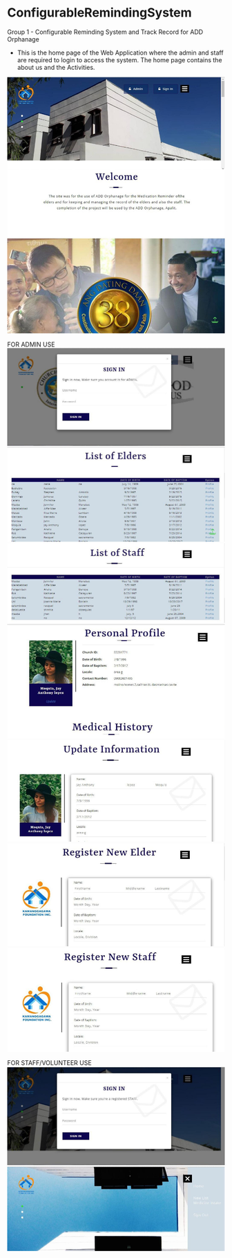 # ConfigurableRemindingSystem
Group 1 - Configurable Reminding System and Track Record for ADD Orphanage

- This is the home page of the Web Application where the admin and staff are required to login to access the system. The home page contains the about us and the Activities.
<img src="screenshots/index.jpg">


FOR ADMIN USE
<img src="screenshots/signadmin.jpg">
<img src="screenshots/listOfElders.jpg">
<img src="screenshots/listOfStaff.jpg">
<img src="screenshots/persProAdm.jpg">
<img src="screenshots/UpdateInfo.jpg">
<img src="screenshots/regNewElders.jpg">
<img src="screenshots/regNewStaff.jpg">

FOR STAFF/VOLUNTEER USE
<img src="screenshots/signstaff.jpg">
<img src="screenshots/staffacc.jpg">
